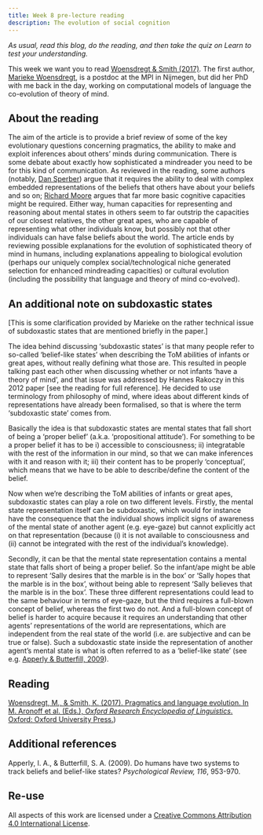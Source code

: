 ```yaml
---
title: Week 8 pre-lecture reading
description: The evolution of social cognition
---
```


*As usual, read this blog, do the reading, and then take the quiz on Learn to test your understanding.*

This week we want you to read [Woensdregt & Smith (2017)](papers/woensdregt_2017_pragmatics.pdf). The first author, [Marieke Woensdregt](https://marieke-woensdregt.github.io), is a postdoc at the MPI in Nijmegen, but did her PhD with me back in the day, working on computational models of language the co-evolution of theory of mind.

## About the reading

The aim of the article is to provide a brief review of some of the key evolutionary questions concerning pragmatics, the ability to make and exploit inferences about others’ minds during communication. There is some debate about exactly how sophisticated a mindreader you need to be for this kind of communication. As reviewed in the reading, some authors (notably, [Dan Sperber](http://www.dan.sperber.fr)) argue that it requires the ability to deal with complex embedded representations of the beliefs that others have about your beliefs and so on; [Richard Moore](https://warwick.ac.uk/fac/soc/philosophy/people/summaries/moore/) argues that far more basic cognitive capacities might be required. Either way, human capacities for representing and reasoning about mental states in others seem to far outstrip the capacities of our closest relatives, the other great apes, who are capable of representing what other individuals know, but possibly not that other individuals can have false beliefs about the world. The article ends by reviewing possible explanations for the evolution of sophisticated theory of mind in humans, including explanations appealing to biological evolution (perhaps our uniquely complex social/technological niche generated selection for enhanced mindreading capacities) or cultural evolution (including the possibility that language and theory of mind co-evolved).

## An additional note on subdoxastic states

[This is some clarification provided by Marieke on the rather technical issue of subdoxastic states that are mentioned briefly in the paper.]

The idea behind discussing ‘subdoxastic states’ is that many people refer to so-called ‘belief-like states’ when describing the ToM abilities of infants or great apes, without really defining what those are. This resulted in people talking past each other when discussing whether or not infants ‘have a theory of mind’, and that issue was addressed by Hannes Rakoczy in this 2012 paper [see the reading for full reference]. He decided to use terminology from philosophy of mind, where ideas about different kinds of representations have already been formalised, so that is where the term ‘subdoxastic state’ comes from.

Basically the idea is that subdoxastic states are mental states that fall short of being a ‘proper belief’ (a.k.a. ‘propositional attitude’). For something to be a proper belief it has to be i) accessible to consciousness; ii) integratable with the rest of the information in our mind, so that we can make inferences with it and reason with it; iii) their content has to be properly ‘conceptual’, which means that we have to be able to describe/define the content of the belief.

Now when we’re describing the ToM abilities of infants or great apes, subdoxastic states can play a role on two different levels. Firstly, the mental state representation itself can be subdoxastic, which would for instance have the consequence that the individual shows implicit signs of awareness of the mental state of another agent (e.g. eye-gaze) but cannot explicitly act on that representation (because (i) it is not available to consciousness and (ii) cannot be integrated with the rest of the individual’s knowledge).

Secondly, it can be that the mental state representation contains a mental state that falls short of being a proper belief. So the infant/ape might be able to represent ‘Sally desires that the marble is in the box’ or ‘Sally hopes that the marble is in the box’, without being able to represent ‘Sally believes that the marble is in the box’. These three different representations could lead to the same behaviour in terms of eye-gaze, but the third requires a full-blown concept of belief, whereas the first two do not. And a full-blown concept of belief is harder to acquire because it requires an understanding that other agents’ representations of the world are representations, which are independent from the real state of the world (i.e. are subjective and can be true or false). Such a subdoxastic state inside the representation of another agent’s mental state is what is often referred to as a ‘belief-like state’ (see e.g. [Apperly & Butterfill, 2009](https://pubmed.ncbi.nlm.nih.gov/19839692/)).

## Reading

[Woensdregt, M., & Smith, K. (2017). Pragmatics and language evolution. In M. Aronoff et al. (Eds.), <i>Oxford Research Encyclopedia of Linguistics</i>. Oxford: Oxford University Press.](papers/woensdregt_2017_pragmatics.pdf))

## Additional references

Apperly, I. A., & Butterfill, S. A. (2009). Do humans have two systems to track beliefs and belief-like states? <i>Psychological Review, 116</i>, 953-970.

## Re-use


All aspects of this work are licensed under a [Creative Commons Attribution 4.0 International License](http://creativecommons.org/licenses/by/4.0/).
